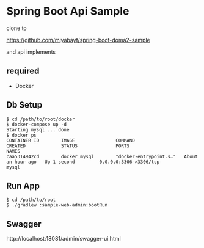 # Spring Boot Api Sample

clone to

https://github.com/miyabayt/spring-boot-doma2-sample

and api implements

## required

* Docker

## Db Setup

```
$ cd /path/to/root/docker
$ docker-compose up -d
Starting mysql ... done
$ docker ps
CONTAINER ID        IMAGE               COMMAND                  CREATED             STATUS              PORTS                              NAMES
caa5314942cd        docker_mysql        "docker-entrypoint.s…"   About an hour ago   Up 1 second         0.0.0.0:3306->3306/tcp             mysql
```

## Run App

```
$ cd /path/to/root
$ ./gradlew :sample-web-admin:bootRun
```

## Swagger

http://localhost:18081/admin/swagger-ui.html